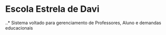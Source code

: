 # Escola Estrela de Davi
..* Sistema voltado para gerenciamento de Professores, Aluno e demandas educacionais 